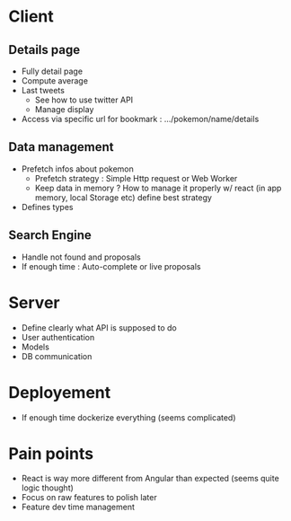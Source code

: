 # Client

## Details page

- Fully detail page
- Compute average
- Last tweets
  - See how to use twitter API
  - Manage display
- Access via specific url for bookmark : .../pokemon/name/details
  
## Data management

- Prefetch infos about pokemon 
  - Prefetch strategy : Simple Http request or Web Worker
  - Keep data in memory ? How to manage it properly w/ react (in app memory, local Storage etc) define best strategy 
- Defines types
  
## Search Engine
 
- Handle not found and proposals
- If enough time : Auto-complete or live proposals

# Server

- Define clearly what API is supposed to do
- User authentication
- Models
- DB communication

# Deployement

- If enough time dockerize everything (seems complicated)

# Pain points 

- React is way more different from Angular than expected (seems quite logic thought)
- Focus on raw features to polish later
- Feature dev time management
